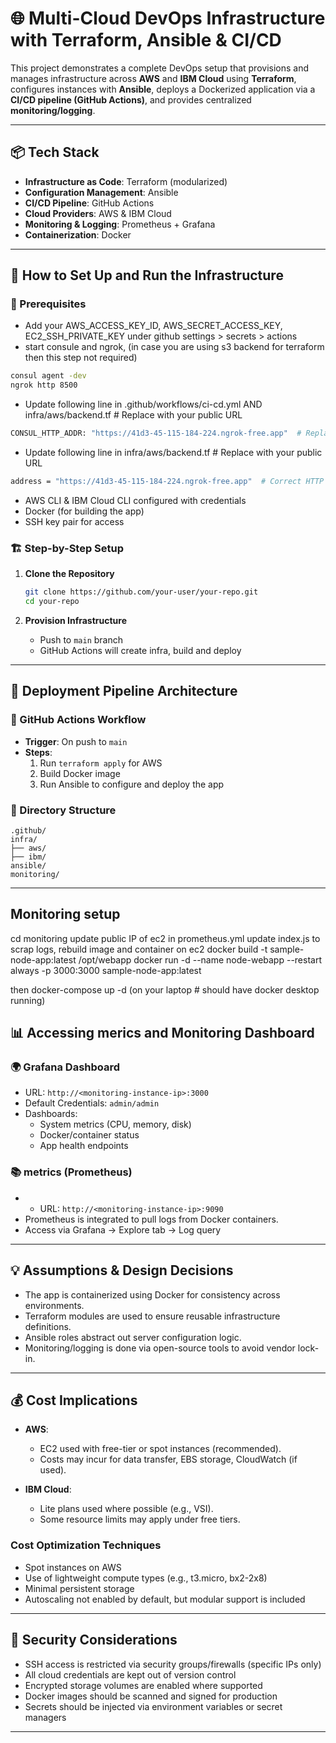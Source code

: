 # 🌐 Multi-Cloud DevOps Infrastructure with Terraform, Ansible & CI/CD

This project demonstrates a complete DevOps setup that provisions and manages infrastructure across **AWS** and **IBM Cloud** using **Terraform**, configures instances with **Ansible**, deploys a Dockerized application via a **CI/CD pipeline (GitHub Actions)**, and provides centralized **monitoring/logging**.

---

## 📦 Tech Stack

- **Infrastructure as Code**: Terraform (modularized)
- **Configuration Management**: Ansible
- **CI/CD Pipeline**: GitHub Actions
- **Cloud Providers**: AWS & IBM Cloud
- **Monitoring & Logging**: Prometheus + Grafana 
- **Containerization**: Docker

---

## 🚀 How to Set Up and Run the Infrastructure

### 🔧 Prerequisites
- Add your AWS_ACCESS_KEY_ID, AWS_SECRET_ACCESS_KEY, EC2_SSH_PRIVATE_KEY  under github settings > secrets > actions
- start consule and ngrok, (in case you are using s3 backend for terraform then this step not required) 
```bash
consul agent -dev
ngrok http 8500
```

- Update following line in .github/workflows/ci-cd.yml AND infra/aws/backend.tf # Replace with your public URL
```bash
CONSUL_HTTP_ADDR: "https://41d3-45-115-184-224.ngrok-free.app"  # Replace with your public URL in .github/workflows/ci-cd.yml
```
- Update following line in infra/aws/backend.tf # Replace with your public URL
```bash
address = "https://41d3-45-115-184-224.ngrok-free.app"  # Correct HTTP API URL  in infra/aws/backend.tf
```
- AWS CLI & IBM Cloud CLI configured with credentials
- Docker (for building the app)
- SSH key pair for access

### 🏗️ Step-by-Step Setup

1. **Clone the Repository**
   ```bash
   git clone https://github.com/your-user/your-repo.git
   cd your-repo
   ```

2. **Provision Infrastructure**

   - Push to `main` branch
   - GitHub Actions will create infra, build and deploy

---

## 🔁 Deployment Pipeline Architecture

### 📂 GitHub Actions Workflow

- **Trigger**: On push to `main`
- **Steps**:
  1. Run `terraform apply` for AWS 
  2. Build Docker image
  4. Run Ansible to configure and deploy the app

### 🧱 Directory Structure
```
.github/
infra/
├── aws/
├── ibm/
ansible/
monitoring/
```

---
## Monitoring setup
cd monitoring
update public IP of ec2 in prometheus.yml
update index.js to scrap logs, rebuild image and container on ec2
docker build -t sample-node-app:latest /opt/webapp
docker run -d --name node-webapp --restart always -p 3000:3000 sample-node-app:latest

then
docker-compose up -d (on your laptop # should have docker desktop running)

## 📊 Accessing merics and Monitoring Dashboard

### 🌍 Grafana Dashboard
- URL: `http://<monitoring-instance-ip>:3000`
- Default Credentials: `admin/admin`
- Dashboards:
  - System metrics (CPU, memory, disk)
  - Docker/container status
  - App health endpoints

### 📚 metrics (Prometheus)
- - URL: `http://<monitoring-instance-ip>:9090`
- Prometheus is integrated to pull logs from Docker containers.
- Access via Grafana → Explore tab → Log query

---

## 💡 Assumptions & Design Decisions

- The app is containerized using Docker for consistency across environments.
- Terraform modules are used to ensure reusable infrastructure definitions.
- Ansible roles abstract out server configuration logic.
- Monitoring/logging is done via open-source tools to avoid vendor lock-in.

---

## 💰 Cost Implications

- **AWS**:
  - EC2 used with free-tier or spot instances (recommended).
  - Costs may incur for data transfer, EBS storage, CloudWatch (if used).

- **IBM Cloud**:
  - Lite plans used where possible (e.g., VSI).
  - Some resource limits may apply under free tiers.

### Cost Optimization Techniques
- Spot instances on AWS
- Use of lightweight compute types (e.g., t3.micro, bx2-2x8)
- Minimal persistent storage
- Autoscaling not enabled by default, but modular support is included

---

## 🔐 Security Considerations

- SSH access is restricted via security groups/firewalls (specific IPs only)
- All cloud credentials are kept out of version control
- Encrypted storage volumes are enabled where supported
- Docker images should be scanned and signed for production
- Secrets should be injected via environment variables or secret managers

---
